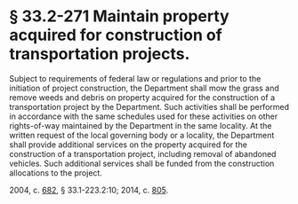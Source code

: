 # § 33.2-271 Maintain property acquired for construction of transportation projects.

<p>Subject to requirements of federal law or regulations and prior to the initiation of project construction, the Department shall mow the grass and remove weeds and debris on property acquired for the construction of a transportation project by the Department. Such activities shall be performed in accordance with the same schedules used for these activities on other rights-of-way maintained by the Department in the same locality. At the written request of the local governing body or a locality, the Department shall provide additional services on the property acquired for the construction of a transportation project, including removal of abandoned vehicles. Such additional services shall be funded from the construction allocations to the project.</p><p>2004, c. <a href='http://lis.virginia.gov/cgi-bin/legp604.exe?041+ful+CHAP0682'>682</a>, § 33.1-223.2:10; 2014, c. <a href='http://lis.virginia.gov/cgi-bin/legp604.exe?141+ful+CHAP0805'>805</a>.</p>